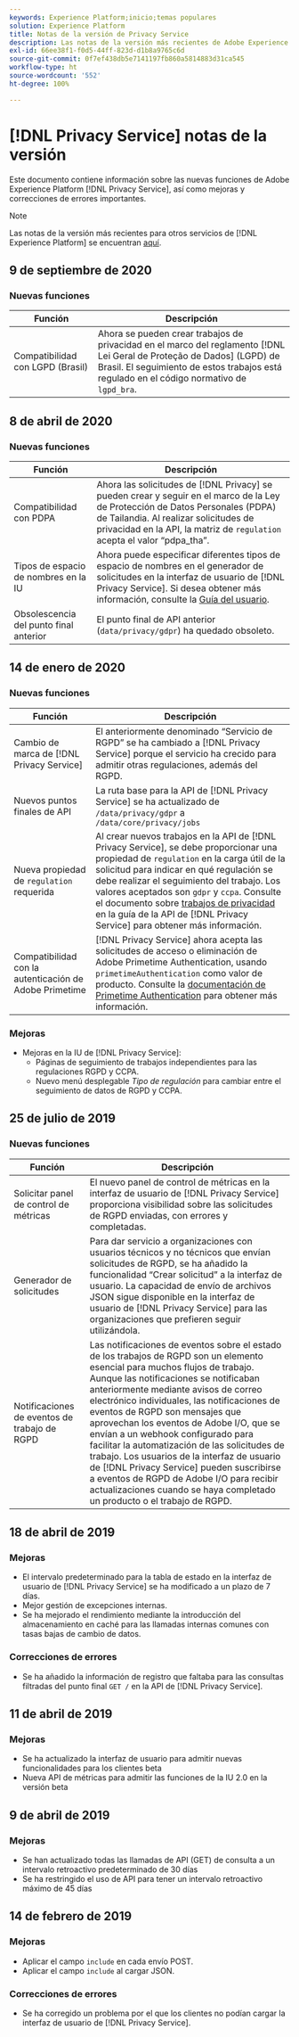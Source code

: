 ```yaml
---
keywords: Experience Platform;inicio;temas populares
solution: Experience Platform
title: Notas de la versión de Privacy Service
description: Las notas de la versión más recientes de Adobe Experience Platform Privacy Service.
exl-id: 66ee38f1-f0d5-44ff-823d-d1b8a9765c6d
source-git-commit: 0f7ef438db5e7141197fb860a5814883d31ca545
workflow-type: ht
source-wordcount: '552'
ht-degree: 100%

---
```


# [!DNL Privacy Service] notas de la versión

Este documento contiene información sobre las nuevas funciones de Adobe Experience Platform [!DNL Privacy Service], así como mejoras y correcciones de errores importantes.

>[!NOTE]
>
>Las notas de la versión más recientes para otros servicios de [!DNL Experience Platform] se encuentran [aquí](../release-notes/latest/latest.md).

## 9 de septiembre de 2020

### Nuevas funciones

| Función | Descripción |
| --- | --- |
| Compatibilidad con LGPD (Brasil) | Ahora se pueden crear trabajos de privacidad en el marco del reglamento [!DNL Lei Geral de Proteção de Dados] (LGPD) de Brasil. El seguimiento de estos trabajos está regulado en el código normativo de `lgpd_bra`. |

## 8 de abril de 2020

### Nuevas funciones

| Función | Descripción |
| --- | --- |
| Compatibilidad con PDPA | Ahora las solicitudes de [!DNL Privacy] se pueden crear y seguir en el marco de la Ley de Protección de Datos Personales (PDPA) de Tailandia. Al realizar solicitudes de privacidad en la API, la matriz de `regulation` acepta el valor “pdpa_tha”. |
| Tipos de espacio de nombres en la IU | Ahora puede especificar diferentes tipos de espacio de nombres en el generador de solicitudes en la interfaz de usuario de [!DNL Privacy Service]. Si desea obtener más información, consulte la [Guía del usuario](ui/user-guide.md). |
| Obsolescencia del punto final anterior | El punto final de API anterior (`data/privacy/gdpr`) ha quedado obsoleto. |

## 14 de enero de 2020

### Nuevas funciones

| Función | Descripción |
| --- | --- |
| Cambio de marca de [!DNL Privacy Service] | El anteriormente denominado “Servicio de RGPD” se ha cambiado a [!DNL Privacy Service] porque el servicio ha crecido para admitir otras regulaciones, además del RGPD. |
| Nuevos puntos finales de API | La ruta base para la API de [!DNL Privacy Service] se ha actualizado de `/data/privacy/gdpr` a `/data/core/privacy/jobs` |
| Nueva propiedad de `regulation` requerida | Al crear nuevos trabajos en la API de [!DNL Privacy Service], se debe proporcionar una propiedad de `regulation` en la carga útil de la solicitud para indicar en qué regulación se debe realizar el seguimiento del trabajo. Los valores aceptados son `gdpr` y `ccpa`. Consulte el documento sobre [trabajos de privacidad](api/privacy-jobs.md) en la guía de la API de [!DNL Privacy Service] para obtener más información. |
| Compatibilidad con la autenticación de Adobe Primetime | [!DNL Privacy Service] ahora acepta las solicitudes de acceso o eliminación de Adobe Primetime Authentication, usando `primetimeAuthentication` como valor de producto. Consulte la [documentación de Primetime Authentication](https://tve.helpdocsonline.com/how-to-make-a-privacy-request) para obtener más información. |

### Mejoras

* Mejoras en la IU de [!DNL Privacy Service]:
   * Páginas de seguimiento de trabajos independientes para las regulaciones RGPD y CCPA.
   * Nuevo menú desplegable *Tipo de regulación* para cambiar entre el seguimiento de datos de RGPD y CCPA.

## 25 de julio de 2019

### Nuevas funciones

| Función | Descripción |
| --- | --- |
| Solicitar panel de control de métricas | El nuevo panel de control de métricas en la interfaz de usuario de [!DNL Privacy Service] proporciona visibilidad sobre las solicitudes de RGPD enviadas, con errores y completadas. |
| Generador de solicitudes | Para dar servicio a organizaciones con usuarios técnicos y no técnicos que envían solicitudes de RGPD, se ha añadido la funcionalidad “Crear solicitud” a la interfaz de usuario. La capacidad de envío de archivos JSON sigue disponible en la interfaz de usuario de [!DNL Privacy Service] para las organizaciones que prefieren seguir utilizándola. |
| Notificaciones de eventos de trabajo de RGPD | Las notificaciones de eventos sobre el estado de los trabajos de RGPD son un elemento esencial para muchos flujos de trabajo. Aunque las notificaciones se notificaban anteriormente mediante avisos de correo electrónico individuales, las notificaciones de eventos de RGPD son mensajes que aprovechan los eventos de Adobe I/O, que se envían a un webhook configurado para facilitar la automatización de las solicitudes de trabajo. Los usuarios de la interfaz de usuario de [!DNL Privacy Service] pueden suscribirse a eventos de RGPD de Adobe I/O para recibir actualizaciones cuando se haya completado un producto o el trabajo de RGPD. |

## 18 de abril de 2019

### Mejoras

* El intervalo predeterminado para la tabla de estado en la interfaz de usuario de [!DNL Privacy Service] se ha modificado a un plazo de 7 días.
* Mejor gestión de excepciones internas.
* Se ha mejorado el rendimiento mediante la introducción del almacenamiento en caché para las llamadas internas comunes con tasas bajas de cambio de datos.

### Correcciones de errores

* Se ha añadido la información de registro que faltaba para las consultas filtradas del punto final `GET /` en la API de [!DNL Privacy Service].

## 11 de abril de 2019

### Mejoras

* Se ha actualizado la interfaz de usuario para admitir nuevas funcionalidades para los clientes beta
* Nueva API de métricas para admitir las funciones de la IU 2.0 en la versión beta

## 9 de abril de 2019

### Mejoras

* Se han actualizado todas las llamadas de API (GET) de consulta a un intervalo retroactivo predeterminado de 30 días
* Se ha restringido el uso de API para tener un intervalo retroactivo máximo de 45 días

## 14 de febrero de 2019

### Mejoras

* Aplicar el campo `include` en cada envío POST.
* Aplicar el campo `include` al cargar JSON.

### Correcciones de errores

* Se ha corregido un problema por el que los clientes no podían cargar la interfaz de usuario de [!DNL Privacy Service].

